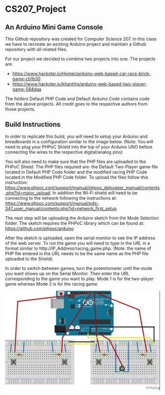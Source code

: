 # CS207_Project
## An Arduino Mini Game Console

This Github repository was created for Computer Science 207. In this class we have to recreate an existing Arduino project and maintain a Github repository with all related files.

For our project we decided to combine two projects into one. The projects are: 

- https://www.hackster.io/Homer/arduino-web-based-car-race-brick-game-cb1b30
- https://www.hackster.io/khanhhs/arduino-web-based-two-player-game-584daa

The folders Default PHP Code and Default Arduino Code contains code from the above projects. All credit goes to the respective authors from those projects.


## Build Instructions

In order to replicate this build, you will need to setup your Arduino and breadboards in a configuration similar to the image below. (Note: You will need to plug your PHPoC Shield into the top of your Arduino UNO before connecting the wires to the respective digital/analog pins)

You will also need to make sure that the PHP files are uploaded to the PHPoC Shield. The PHP files required are: the Default Two-Player game file located in Default PHP Code folder and the modified racing PHP Code located in the Modified PHP Code folder. To upload the files follow this instruction: https://www.phpoc.com/support/manual/phpoc_debugger_manual/contents.php?id=major_upload. In addition the Wi-Fi shield will need to be connecting to the network following the instructions  at: https://www.phpoc.com/support/manual/p4s-347_user_manual/contents.php?id=network_first_setup 

The next step will be uploading the Arduino sketch from the Mode Selection folder. The sketch requires the PHPoC library which can be found at: https://github.com/phpoc/arduino

After the sketch is uploaded, open the serial monitor to see the IP address of the web server. To run the game you will need to type in the URL in a format similar to http://IP_Address/racing_game.php. (Note: the name of PHP file entered in the URL needs to be the same name as the PHP file uploaded to the Shield).

In order to switch between games, turn the potentiometer until the mode you want shows up on the Serial Monitor. Then enter the URL corresponding to the game you want to play. Mode 1 is for the two-player game whereas Mode 2 is for the racing game. 

![alt text](https://github.com/MMeer/CS207_Project/blob/master/img/Final%20Project%20Sketch_bb.jpg)
